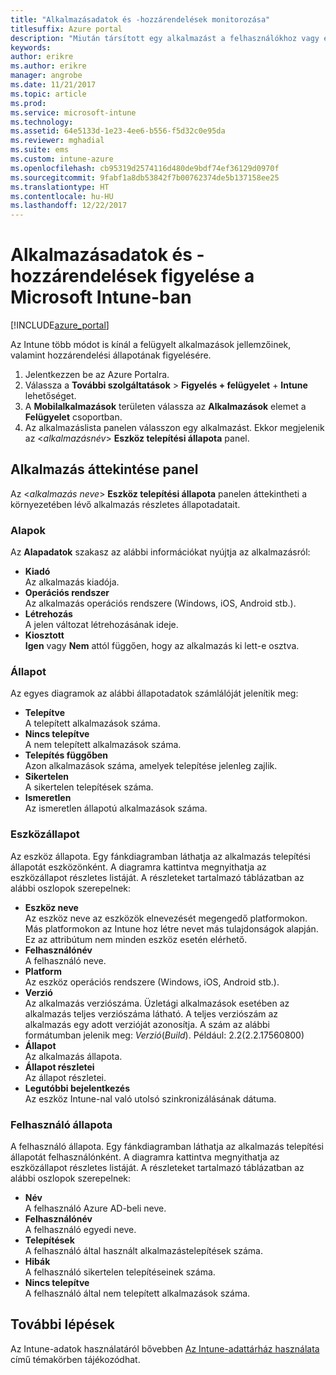 ```yaml
---
title: "Alkalmazásadatok és -hozzárendelések monitorozása"
titlesuffix: Azure portal
description: "Miután társított egy alkalmazást a felhasználókhoz vagy eszközökhöz, ezekkel az információkkal monitorozhatja az alkalmazás állapotát."
keywords: 
author: erikre
ms.author: erikre
manager: angrobe
ms.date: 11/21/2017
ms.topic: article
ms.prod: 
ms.service: microsoft-intune
ms.technology: 
ms.assetid: 64e5133d-1e23-4ee6-b556-f5d32c0e95da
ms.reviewer: mghadial
ms.suite: ems
ms.custom: intune-azure
ms.openlocfilehash: cb95319d2574116d480de9bdf74ef36129d0970f
ms.sourcegitcommit: 9fabf1a8db53842f7b00762374de5b137158ee25
ms.translationtype: HT
ms.contentlocale: hu-HU
ms.lasthandoff: 12/22/2017
---
```

# <a name="how-to-monitor-app-information-and-assignments-with-microsoft-intune"></a>Alkalmazásadatok és -hozzárendelések figyelése a Microsoft Intune-ban

[!INCLUDE[azure_portal](./includes/azure_portal.md)]

Az Intune több módot is kínál a felügyelt alkalmazások jellemzőinek, valamint hozzárendelési állapotának figyelésére.

1. Jelentkezzen be az Azure Portalra.
2. Válassza a **További szolgáltatások** > **Figyelés + felügyelet** + **Intune** lehetőséget.
3. A **Mobilalkalmazások** területen válassza az **Alkalmazások** elemet a **Felügyelet** csoportban.
5. Az alkalmazáslista panelen válasszon egy alkalmazást. Ekkor megjelenik az <*alkalmazásnév*> **Eszköz telepítési állapota** panel.

## <a name="app-overview-blade"></a>Alkalmazás áttekintése panel

Az <*alkalmazás neve*> **Eszköz telepítési állapota** panelen áttekintheti a környezetében lévő alkalmazás részletes állapotadatait.

### <a name="essentials"></a>Alapok

Az **Alapadatok** szakasz az alábbi információkat nyújtja az alkalmazásról:

 - **Kiadó**  
Az alkalmazás kiadója.
 - **Operációs rendszer**  
Az alkalmazás operációs rendszere (Windows, iOS, Android stb.).
 - **Létrehozás**  
A jelen változat létrehozásának ideje.
 - **Kiosztott**  
**Igen** vagy **Nem** attól függően, hogy az alkalmazás ki lett-e osztva.

### <a name="status"></a>Állapot
Az egyes diagramok az alábbi állapotadatok számlálóját jelenítik meg:

 - **Telepítve**  
A telepített alkalmazások száma.
 - **Nincs telepítve**  
A nem telepített alkalmazások száma.
 - **Telepítés függőben**  
Azon alkalmazások száma, amelyek telepítése jelenleg zajlik.
 - **Sikertelen**  
A sikertelen telepítések száma.
 - **Ismeretlen**  
Az ismeretlen állapotú alkalmazások száma.

### <a name="device-status"></a>Eszközállapot

Az eszköz állapota. Egy fánkdiagramban láthatja az alkalmazás telepítési állapotát eszközönként. A diagramra kattintva megnyithatja az eszközállapot részletes listáját. A részleteket tartalmazó táblázatban az alábbi oszlopok szerepelnek:

 - **Eszköz neve**  
Az eszköz neve az eszközök elnevezését megengedő platformokon. Más platformokon az Intune hoz létre nevet más tulajdonságok alapján. Ez az attribútum nem minden eszköz esetén elérhető.
 - **Felhasználónév**  
A felhasználó neve.
 - **Platform**  
Az eszköz operációs rendszere (Windows, iOS, Android stb.).
 - **Verzió**  
Az alkalmazás verziószáma. Üzletági alkalmazások esetében az alkalmazás teljes verziószáma látható. A teljes verziószám az alkalmazás egy adott verzióját azonosítja. A szám az alábbi formátumban jelenik meg: _Verzió_(_Build_). Például: 2.2(2.2.17560800)
 - **Állapot**  
Az alkalmazás állapota.
 - **Állapot részletei**  
Az állapot részletei.
 - **Legutóbbi bejelentkezés**  
Az eszköz Intune-nal való utolsó szinkronizálásának dátuma.


### <a name="user-status"></a>Felhasználó állapota

A felhasználó állapota. Egy fánkdiagramban láthatja az alkalmazás telepítési állapotát felhasználónként. A diagramra kattintva megnyithatja az eszközállapot részletes listáját. A részleteket tartalmazó táblázatban az alábbi oszlopok szerepelnek:
 - **Név**  
A felhasználó Azure AD-beli neve.
 - **Felhasználónév**  
A felhasználó egyedi neve.
 - **Telepítések**  
A felhasználó által használt alkalmazástelepítések száma.
 - **Hibák**  
A felhasználó sikertelen telepítéseinek száma.
 - **Nincs telepítve**  
A felhasználó által nem telepített alkalmazások száma.


## <a name="next-steps"></a>További lépések

Az Intune-adatok használatáról bővebben [Az Intune-adattárház használata](reports-nav-create-intune-reports.md) című témakörben tájékozódhat.